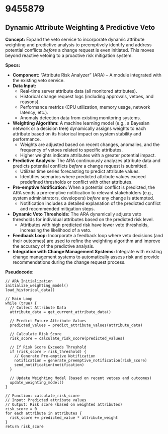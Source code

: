 # 9455879

## Dynamic Attribute Weighting & Predictive Veto

**Concept:** Expand the veto service to incorporate dynamic attribute weighting and predictive analysis to preemptively identify and address potential conflicts *before* a change request is even initiated. This moves beyond reactive vetoing to a proactive risk mitigation system.

**Specs:**

*   **Component:**  “Attribute Risk Analyzer” (ARA) – A module integrated with the existing veto service.
*   **Data Input:**
    *   Real-time server attribute data (all monitored attributes).
    *   Historical change request logs (including approvals, vetoes, and reasons).
    *   Performance metrics (CPU utilization, memory usage, network latency, etc.).
    *   Anomaly detection data from existing monitoring systems.
*   **Weighting Algorithm:**  A machine learning model (e.g., a Bayesian network or a decision tree) dynamically assigns weights to each attribute based on its historical impact on system stability and performance.
    *   Weights are adjusted based on recent changes, anomalies, and the frequency of vetoes related to specific attributes.
    *   Higher weights indicate attributes with a greater potential impact.
*   **Predictive Analysis:**  The ARA continuously analyzes attribute data and predicts potential conflicts *before* a change request is submitted.
    *   Utilizes time series forecasting to predict attribute values.
    *   Identifies scenarios where predicted attribute values exceed predefined thresholds or conflict with other attributes.
*   **Pre-emptive Notification:**  When a potential conflict is predicted, the ARA sends a pre-emptive notification to relevant stakeholders (e.g., system administrators, developers) *before* any change is attempted.
    *   Notification includes a detailed explanation of the predicted conflict and recommended mitigation steps.
*   **Dynamic Veto Thresholds:** The ARA dynamically adjusts veto thresholds for individual attributes based on the predicted risk level.
    *   Attributes with high predicted risk have lower veto thresholds, increasing the likelihood of a veto.
*   **Feedback Loop:** Incorporate a feedback loop where veto decisions (and their outcomes) are used to refine the weighting algorithm and improve the accuracy of the predictive analysis.
*   **Integration with Change Management Systems:** Integrate with existing change management systems to automatically assess risk and provide recommendations during the change request process.

**Pseudocode:**

```
// ARA Initialization
initialize_weighting_model()
load_historical_data()

// Main Loop
while (true) {
  // Collect Attribute Data
  attribute_data = get_current_attribute_data()

  // Predict Future Attribute Values
  predicted_values = predict_attribute_values(attribute_data)

  // Calculate Risk Score
  risk_score = calculate_risk_score(predicted_values)

  // If Risk Score Exceeds Threshold
  if (risk_score > risk_threshold) {
    // Generate Pre-emptive Notification
    notification = generate_preemptive_notification(risk_score)
    send_notification(notification)
  }

  // Update Weighting Model (based on recent vetoes and outcomes)
  update_weighting_model()
}

// Function: calculate_risk_score
// Input: Predicted attribute values
// Output: Risk score (based on weighted attributes)
risk_score = 0
for each attribute in attributes {
  risk_score += predicted_value * attribute_weight
}
return risk_score
```